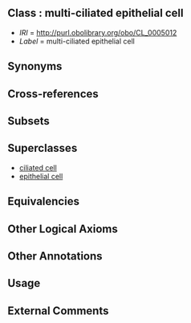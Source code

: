 
## Class : multi-ciliated epithelial cell

 * *IRI* = http://purl.obolibrary.org/obo/CL_0005012
 * *Label* = multi-ciliated epithelial cell

## Synonyms


## Cross-references


## Subsets


## Superclasses

 * [ciliated cell](../../CL/64/CL_0000064.md)
 * [epithelial cell](../../CL/66/CL_0000066.md)

## Equivalencies


## Other Logical Axioms


## Other Annotations


## Usage


## External Comments

